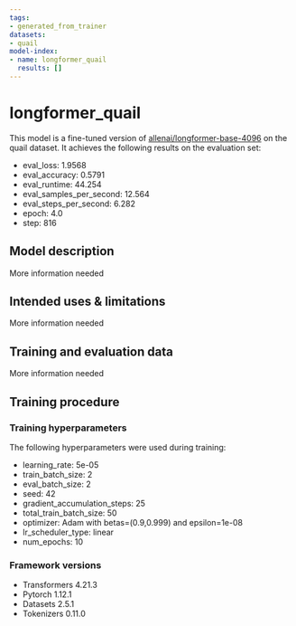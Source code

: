 ```yaml
---
tags:
- generated_from_trainer
datasets:
- quail
model-index:
- name: longformer_quail
  results: []
---
```


<!-- This model card has been generated automatically according to the information the Trainer had access to. You
should probably proofread and complete it, then remove this comment. -->

# longformer_quail

This model is a fine-tuned version of [allenai/longformer-base-4096](https://huggingface.co/allenai/longformer-base-4096) on the quail dataset.
It achieves the following results on the evaluation set:
- eval_loss: 1.9568
- eval_accuracy: 0.5791
- eval_runtime: 44.254
- eval_samples_per_second: 12.564
- eval_steps_per_second: 6.282
- epoch: 4.0
- step: 816

## Model description

More information needed

## Intended uses & limitations

More information needed

## Training and evaluation data

More information needed

## Training procedure

### Training hyperparameters

The following hyperparameters were used during training:
- learning_rate: 5e-05
- train_batch_size: 2
- eval_batch_size: 2
- seed: 42
- gradient_accumulation_steps: 25
- total_train_batch_size: 50
- optimizer: Adam with betas=(0.9,0.999) and epsilon=1e-08
- lr_scheduler_type: linear
- num_epochs: 10

### Framework versions

- Transformers 4.21.3
- Pytorch 1.12.1
- Datasets 2.5.1
- Tokenizers 0.11.0
